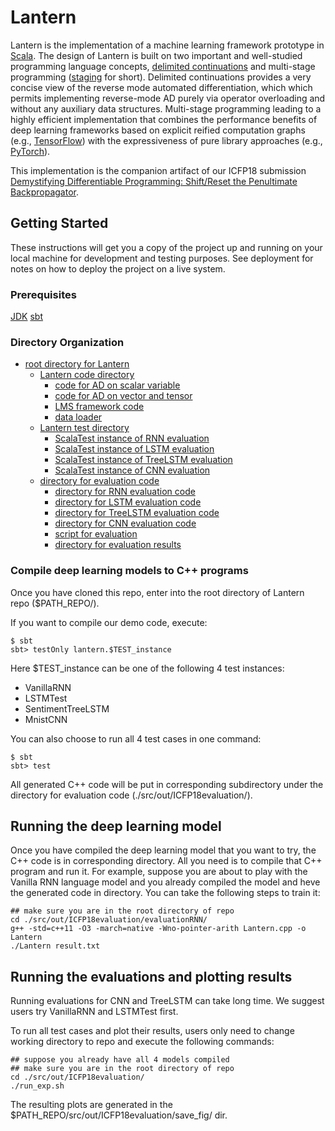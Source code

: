 # Lantern

Lantern is the implementation of a machine learning framework prototype in [Scala](http://scala-lang.org/). The design of Lantern is built on two important and well-studied programming language concepts, [delimited continuations](http://web.cecs.pdx.edu/~apt/icfp09_accepted_papers/113.html) and multi-stage programming ([staging](https://scala-lms.github.io/) for short). Delimited continuations provides a very concise view of the reverse mode automated differentiation, which which permits implementing reverse-mode AD purely via operator overloading and without any auxiliary data structures. Multi-stage programming leading to a highly efficient implementation that combines the performance benefits of deep learning frameworks based on explicit reified computation graphs (e.g., [TensorFlow](https://www.tensorflow.org/)) with the expressiveness of pure library approaches (e.g., [PyTorch](http://pytorch.org/)).

This implementation is the companion artifact of our ICFP18 submission [Demystifying Differentiable Programming: Shift/Reset the Penultimate Backpropagator](https://arxiv.org). 

## Getting Started

These instructions will get you a copy of the project up and running on your local machine for development and testing purposes. See deployment for notes on how to deploy the project on a live system.

### Prerequisites

[JDK](http://www.oracle.com/technetwork/java/javase/downloads/index.html)
[sbt](https://www.scala-sbt.org/1.0/docs/)

### Directory Organization
* [root directory for Lantern](./src)
  * [Lantern code directory](./src/main/scala/lantern)
    * [code for AD on scalar variable](./src/main/scala/lantern/ad_lms.scala)
    * [code for AD on vector and tensor](./src/main/scala/lantern/ad_lms_vector.scala)
    * [LMS framework code](./src/main/scala/lantern/dslapi.scala)
    * [data loader](./src/main/scala/lantern/scanner.scala)
  * [Lantern test directory](./src/test/scala/lantern)
      * [ScalaTest instance of RNN evaluation](./src/test/scala/lantern/vanillaRNN.scala)
      * [ScalaTest instance of LSTM evaluation](./src/test/scala/lantern/LSTM.scala)
      * [ScalaTest instance of TreeLSTM evaluation](./src/test/scala/lantern/sentimentTreeLSTM.scala)
      * [ScalaTest instance of CNN evaluation](./src/test/scala/lantern/mnistCNN.scala)
  * [directory for evaluation code](./src/out/ICFP18evaluation)
      * [directory for RNN evaluation code](./src/out/ICFP18evaluation/evaluationRNN)
      * [directory for LSTM evaluation code](./src/out/ICFP18evaluation/evaluationLSTM)
      * [directory for TreeLSTM evaluation code](./src/out/ICFP18evaluation/evaluationTreeLSTM)
      * [directory for CNN evaluation code](./src/out/ICFP18evaluation/evaluationCNN)
      * [script for evaluation](./src/out/ICFP18evaluation/run_exp.sh)
      * [directory for evaluation results](./src/out/ICFP18evaluation/save_fig/)
      
### Compile deep learning models to C++ programs

Once you have cloned this repo, enter into the root directory of Lantern repo ($PATH_REPO/).

If you want to compile our demo code, execute:

```
$ sbt
sbt> testOnly lantern.$TEST_instance
```

Here $TEST_instance can be one of the following 4 test instances:
* VanillaRNN
* LSTMTest
* SentimentTreeLSTM
* MnistCNN

You can also choose to run all 4 test cases in one command:

```
$ sbt
sbt> test
```

All generated C++ code will be put in corresponding subdirectory under the directory for evaluation code (./src/out/ICFP18evaluation/).

## Running the deep learning model

Once you have compiled the deep learning model that you want to try, the C++ code is in corresponding directory. All you need is to compile that C++ program and run it. For example, suppose you are about to play with the Vanilla RNN language model and you already compiled the model and heve the generated code in directory. You can take the following steps to train it:

```
## make sure you are in the root directory of repo
cd ./src/out/ICFP18evaluation/evaluationRNN/
g++ -std=c++11 -O3 -march=native -Wno-pointer-arith Lantern.cpp -o Lantern
./Lantern result.txt
```

## Running the evaluations and plotting results

Running evaluations for CNN and TreeLSTM can take long time. We suggest users try VanillaRNN and LSTMTest first.

To run all test cases and plot their results, users only need to change working directory to repo and execute the following commands:

```
## suppose you already have all 4 models compiled
## make sure you are in the root directory of repo
cd ./src/out/ICFP18evaluation/
./run_exp.sh
```

The resulting plots are generated in the $PATH_REPO/src/out/ICFP18evaluation/save_fig/ dir.
